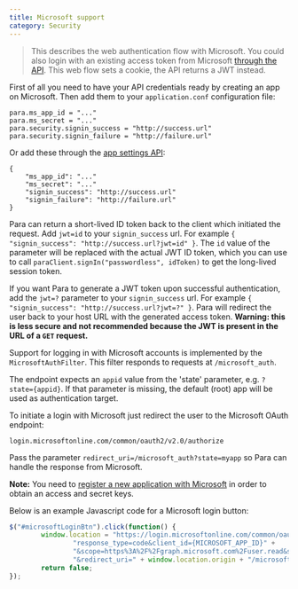 ```yaml
---
title: Microsoft support
category: Security
---
```


> This describes the web authentication flow with Microsoft. You could also login with an existing access token from
> Microsoft [through the API](#034-api-jwt-signin). This web flow sets a cookie, the API returns a JWT instead.

First of all you need to have your API credentials ready by creating an app on Microsoft.
Then add them to your `application.conf` configuration file:
```
para.ms_app_id = "..."
para.ms_secret = "..."
para.security.signin_success = "http://success.url"
para.security.signin_failure = "http://failure.url"
```
Or add these through the [app settings API](#050-api-settings-put):
```
{
	"ms_app_id": "..."
	"ms_secret": "..."
	"signin_success": "http://success.url"
	"signin_failure": "http://failure.url"
}
```
Para can return a short-lived ID token back to the client which initiated the request. Add `jwt=id` to your
`signin_success` url. For example `{ "signin_success": "http://success.url?jwt=id" }`. The `id` value of the parameter
will be replaced with the actual JWT ID token, which you can use to call `paraClient.signIn("passwordless", idToken)` to
get the long-lived session token.

If you want Para to generate a JWT token upon successful authentication, add the `jwt=?` parameter to your
`signin_success` url. For example `{ "signin_success": "http://success.url?jwt=?" }`.
Para will redirect the user back to your host URL with the generated access token.
**Warning: this is less secure and not recommended because the JWT is present in the URL of a `GET` request.**

Support for logging in with Microsoft accounts is implemented by the `MicrosoftAuthFilter`.
This filter responds to requests at `/microsoft_auth`.

The endpoint expects an `appid` value from the 'state' parameter, e.g. `?state={appid}`. If that parameter is missing,
the default (root) app will be used as authentication target.

To initiate a login with Microsoft just redirect the user to the Microsoft OAuth endpoint:
```
login.microsoftonline.com/common/oauth2/v2.0/authorize
```
Pass the parameter `redirect_uri=/microsoft_auth?state=myapp` so Para can handle the response from Microsoft.

**Note:** You need to [register a new application with Microsoft](https://apps.dev.microsoft.com/#/appList)
in order to obtain an access and secret keys.

Below is an example Javascript code for a Microsoft login button:

```js
$("#microsoftLoginBtn").click(function() {
		window.location = "https://login.microsoftonline.com/common/oauth2/v2.0/authorize?" +
				"response_type=code&client_id={MICROSOFT_APP_ID}" +
				"&scope=https%3A%2F%2Fgraph.microsoft.com%2Fuser.read&state=" + APPID +
				"&redirect_uri=" + window.location.origin + "/microsoft_auth;
		return false;
});
```